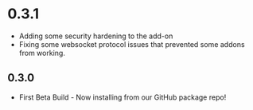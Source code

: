<!-- https://developers.home-assistant.io/docs/add-ons/presentation#keeping-a-changelog -->
<!-- This is used in the homeway UI to show updates, so keep it up to date. -->

# 0.3.1

- Adding some security hardening to the add-on
- Fixing some websocket protocol issues that prevented some addons from working.

## 0.3.0

- First Beta Build - Now installing from our GitHub package repo!
